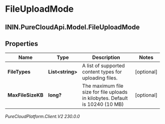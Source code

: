 # FileUploadMode

## ININ.PureCloudApi.Model.FileUploadMode

## Properties

|Name | Type | Description | Notes|
|------------ | ------------- | ------------- | -------------|
| **FileTypes** | **List&lt;string&gt;** | A list of supported content types for uploading files. | [optional] |
| **MaxFileSizeKB** | **long?** | The maximum file size for file uploads in kilobytes. Default is 10240 (10 MB) | [optional] |



_PureCloudPlatform.Client.V2 230.0.0_
